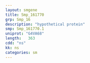 ```yaml
---
layout: smgene
title: Smp_161770
grp: Smp_16
description: "hypothetical protein"
smp: Smp_161770.1
uniprot: "G4VA68"
length:   363
cdd: "ns"
kk: ns
categories: sm
---
```

